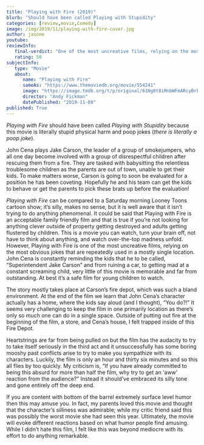```yaml
---
title: "Playing with Fire (2019)"
blurb: "Should have been called Playing with Stupidity"
categories: [review,movie,Comedy]
image: /img/2019/11/playing-with-fire-cover.jpg
author: jasone
youtube: 
reviewInfo:
   final-verdict: "One of the most uncreative films, relying on the most obvious jokes that are repeatedly used in a mostly single location."
   rating: 50
subjectInfo:
   type: "Movie"
   about:
      name: "Playing with Fire"
      sameAs: "https://www.themoviedb.org/movie/554241"
      image: "https://image.tmdb.org/t/p/original/61Ng0t8iMnbWFmARcyBrkaErg4G.jpg"
      director: "Andy Fickman"
      datePublished: "2019-11-08"
published: True
---
```

*Playing with Fire* should have been called *Playing with Stupidity* because this movie is literally stupid physical harm and poop jokes (*there is literally a poop joke*).

John Cena plays Jake Carson, the leader of a group of smokejumpers, who all one day become involved with a group of disrespectful children after rescuing them from a fire. They are tasked with babysitting the relentless troublesome children as the parents are out of town, unable to get their kids. To make matters worse, Carson is going to soon be evaluated for a position he has been coveting. Hopefully he and his team can get the kids to behave or get the parents to pick these brats up before the evaluation!

*Playing with Fire* can be compared to a Saturday morning Looney Toons cartoon show; it’s silly, makes no sense, but it is well aware that it isn’t trying to do anything phenomenal. It could be said that Playing with Fire is an acceptable family friendly film and that is true if you’re not looking for anything clever outside of property getting destroyed and adults getting flustered by children. This is a movie you can watch, turn your brain off, not have to think about anything, and watch over-the-top madness unfold. However, Playing with Fire is one of the most uncreative films, relying on the most obvious jokes that are repeatedly used in a mostly single location. John Cena is constantly reminding the kids that he to be called, “Superintendent Jake Carson” and from ruining a car, to getting mad at a constant screaming child, very little of this movie is memorable and far from outstanding. At best it’s a safe film for young children to watch.

The story mostly takes place at Carson’s fire depot, which was such a bland environment. At the end of the film we learn that John Cena’s character actually has a home, where the kids say aloud (and I thought), “You do?!” It seems very challenging to keep the film in one primarily location as there’s only so much one can do in a single space. Outside of putting out fire at the beginning of the film, a store, and Cena’s house, I felt trapped inside of this Fire Depot. 

Heartstrings are far from being pulled on but the film has the audacity to try to take itself seriously in the third act and it unsuccessfully has some boring mooshy past conflicts arise to try to make you sympathize with its characters. Luckily, the film is only an hour and thirty six minutes and so this all flies by too quickly. My criticism is, “If you have already committed to being this absurd for more than half the film, why try to get an ‘aww’ reaction from the audience?” Instead it should’ve embraced its silly tone and gone entirely off the deep end. 

If you are content with bottom of the barrel extremely surface level humor then this may amuse you. In fact, my parents loved this movie and thought that the character’s silliness was admirable; while my critic friend said this was possibly the worst movie she had seen this year. Ultimately, the movie will evoke different reactions based on what humor people find amusing. While I didn’t hate this film, I felt like this was beyond mediocre with its effort to do anything remarkable.


